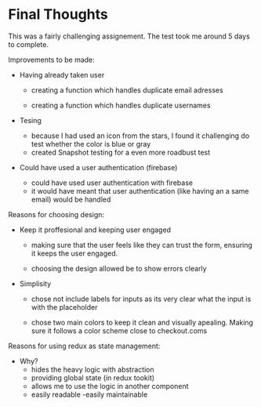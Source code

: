 # Final Thoughts

This was a fairly challenging assignement. The test took me around 5 days to complete. 

Improvements to be made:

* Having already taken user
  - creating a function which handles duplicate email adresses

  - creating a function which handles duplicate usernames

* Tesing 
    - because I had used an icon from the stars, I found it challenging do test whether the color is blue or gray
    - created Snapshot testing for a even more roadbust test

* Could have used a user authentication (firebase)
    - could have used user authentication with firebase
    - it would have meant that user authentication (like having an a same email) would be handled

Reasons for choosing design:

* Keep it proffesional and keeping user engaged
    - making sure that the user feels like they can trust the form, ensuring it keeps the user engaged.

    - choosing the design allowed be to show errors clearly

* Simplisity
    - chose not include labels for inputs as its very clear what the input is with the placeholder

    - chose two main colors to keep it clean and visually apealing. Making sure it follows a color scheme close to checkout.coms

Reasons for using redux as state management:

* Why?
    - hides the heavy logic with abstraction
    - providing global state (in redux tookit) 
    - allows me to use the logic in another component
    - easily readable
    -easily maintainable
